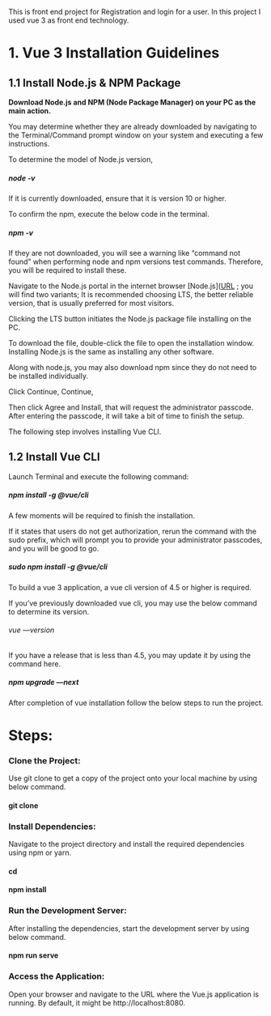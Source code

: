 This is front end project for Registration and login for a user. In this project I used vue 3 as front end technology.

 # 1. Vue 3 Installation Guidelines

## 1.1 Install Node.js & NPM Package

 __Download Node.js and NPM (Node Package Manager) on your PC as the main action.__

You may determine whether they are already downloaded by navigating to the Terminal/Command prompt window on your system and executing a few instructions.

To determine the model of Node.js version,

##### node -v

If it is currently downloaded, ensure that it is version 10 or higher.

To confirm the npm, execute the below  code in the  terminal.

##### npm -v

If they are not downloaded, you will see a warning like “command not found” when performing node and npm versions test commands. Therefore, you will be required to install these.

Navigate to the Node.js portal in the internet browser [Node.js]([URL](https://nodejs.org/en)
; you will find two variants; It is recommended choosing LTS, the better reliable version, that is usually preferred for most visitors.

Clicking the LTS button initiates the Node.js package file installing on the PC.

To download the file, double-click the file to open the installation window. Installing Node.js is the same as installing any other software.

Along with node.js, you may also download npm since they do not need to be installed individually.

Click Continue, Continue,

Then click Agree and Install, that will request the administrator passcode. After entering the passcode, it will take a bit of time to finish the setup.

The following step involves installing Vue CLI.

## 1.2 Install Vue CLI

Launch Terminal and execute the following command:

##### npm install -g @vue/cli

A few moments will be required to finish the installation. 

If it states that users do not get authorization, rerun the command with the sudo prefix, which will prompt you to provide your administrator passcodes, and you will be good to go.

##### sudo npm install -g @vue/cli

To build a vue 3 application, a vue cli version of 4.5 or higher is required.

If you’ve previously downloaded vue cli, you may use the below command to determine its version.

###### vue —version

If you have a release that is less than 4.5, you may update it by using the command here.

##### npm upgrade —next

After completion of vue installation follow the below steps to run the project.

# Steps:

### Clone the Project:

Use git clone to get a copy of the project onto your local machine by using below command.

#### git clone <repository-url>

### Install Dependencies:

Navigate to the project directory and install the required dependencies using npm or yarn.

#### cd <project-folder>

#### npm install

### Run the Development Server:

After installing the dependencies, start the development server by using below command.

#### npm run serve

### Access the Application:

Open your browser and navigate to the URL where the Vue.js application is running. By default, it might be http://localhost:8080.
